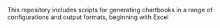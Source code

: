 
This repository includes scripts for generating chartbooks in a range of
configurations and output formats, beginning with Excel
